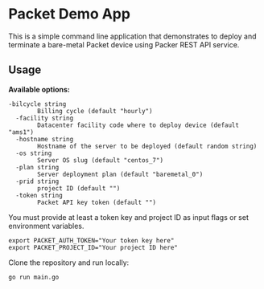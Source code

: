 # Packet Demo App

This is a simple command line application that demonstrates to deploy and terminate a bare-metal Packet device using Packer REST API service.

## Usage

**Available options:**

```
-bilcycle string
        Billing cycle (default "hourly")
  -facility string
        Datacenter facility code where to deploy device (default "ams1")
  -hostname string
        Hostname of the server to be deployed (default random string)
  -os string
        Server OS slug (default "centos_7")
  -plan string
        Server deployment plan (default "baremetal_0")
  -prid string
        project ID (default "")
  -token string
        Packet API key token (default "")
```

You must provide at least a token key and project ID as input flags or set environment variables.

```
export PACKET_AUTH_TOKEN="Your token key here"
export PACKET_PROJECT_ID="Your project ID here"
```

Clone the repository and run locally:

```
go run main.go
```